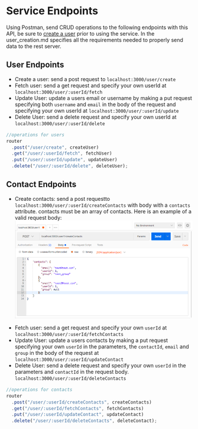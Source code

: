 # Service Endpoints

Using Postman, send CRUD operations to the following endpoints with this API, be
sure to [create a user](/server/user_creation.md) prior to using the service. In
the user_creation.md specifies all the requirements needed to properly send data
to the rest server.

## User Endpoints

* Create a user: send a post request to `localhost:3000/user/create`
* Fetch user: send a get request and specify your own userId at
  `localhost:3000/user/:userId/fetch`
* Update User: update a users email or username by making a put request
  specifying both `username` and `email` in the body of the request and
  specifying your own userId at `localhost:3000/user/:userId/update`
* Delete User: send a delete request and specify your own userId at
  `localhost:3000/user/:userId/delete`

```js
//operations for users
router
  .post("/user/create", createUser)
  .get("/user/:userId/fetch", fetchUser)
  .put("/user/:userId/update", updateUser)
  .delete("/user/:userId/delete", deleteUser);
```

## Contact Endpoints

* Create contacts: send a post requestto
  `localhost:3000/user/:userId/createContacts` with body with a `contacts`
  attribute. contacts must be an array of contacts. Here is an example of a
  valid request body: ![create contacts](/assets/create_contacts_1.png)

- Fetch user: send a get request and specify your own `userId` at
  `localhost:3000/user/:userId/fetchContacts`
- Update User: update a users contacts by making a put request specifying your
  own `userId` in the parameters, the `contactId`, `email` and `group` in the
  body of the request at `localhost:3000/user/:userId/updateContact`
- Delete User: send a delete request and specify your own `userId` in the
  parameters and `contactId` in the request body.
  `localhost:3000/user/:userId/deleteContacts`

```js
//operations for contacts
router
  .post("/user/:userId/createContacts", createContacts)
  .get("/user/:userId/fetchContacts", fetchContacts)
  .put("/user/:userId/updateContact", updateContact)
  .delete("/user/:userId/deleteContacts", deleteContact);
```
